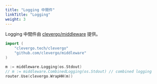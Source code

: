```yaml
---
title: "Logging 中間件"
linkTitle: "Logging"
weight: 3
---
```


Logging 中間件由 [clevergo/middleware](https://github.com/clevergo/middleware) 提供。

```go
import (
    "clevergo.tech/clevergo"
	"github.com/clevergo/middleware"
)
```

```go
m := middleware.Logging(os.Stdout)
// m := middleware.CombinedLogging(os.Stdout) // combined logging
router.Use(clevergo.WrapHH(m))
```
